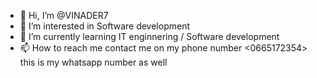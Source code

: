 - 👋 Hi, I’m @VINADER7
- 👀 I’m interested in Software development
- 🌱 I’m currently learning IT enginnering / Software development
- 📫 How to reach me contact me on my phone number <0665172354> this is my whatsapp number as well 

<!---
VINADER7/VINADER7 is a ✨ special ✨ repository because its `README.md` (this file) appears on your GitHub profile.
You can click the Preview link to take a look at your changes.
--->
